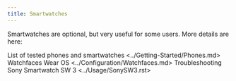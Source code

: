 ```yaml
---
title: Smartwatches
---
```


Smartwatches are optional, but very useful for some users. More details
are here:

<div class="toctree" maxdepth="1" glob="">

List of tested phones and smartwatches \<../Getting-Started/Phones.md>
Watchfaces Wear OS \<../Configuration/Watchfaces.md> Troubleshooting
Sony Smartwatch SW 3 \<../Usage/SonySW3.rst>

</div>

